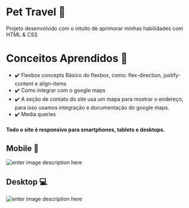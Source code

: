 # Pet Travel 🐶

Projeto desenvolvido com o intuito de aprimorar minhas habilidades com
HTML & CSS

# Conceitos Aprendidos 📝

- ✔️ Flexbox concepts
  Básico do flexbox, como: flex-direction, justify-content e align-items
- ✔️ Como integrar com o google maps
- ✔️ A seção de contato do site usa um mapa para mostrar o endereço, para isso usamos integração e documentação do google maps.
- ✔️ Media queries

#### Todo o site é responsivo para smartphones, tablets e desktops.


## Mobile 📱

![enter image description here](https://github.com/jordanruan/sitepettravel/blob/master/img/mobile.gif?raw=true)

## Desktop 💻

![enter image description here](https://github.com/jordanruan/sitepettravel/blob/master/img/desktop.gif?raw=true)
